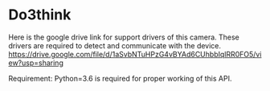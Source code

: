 # Do3think
Here is the google drive link for support drivers of this camera. These drivers are required to detect and communicate with the device.
https://drive.google.com/file/d/1aSvbNTuHPzG4vBYAd6CUhbbIqlRR0FO5/view?usp=sharing

Requirement:
Python=3.6 is required for proper working of this API.
